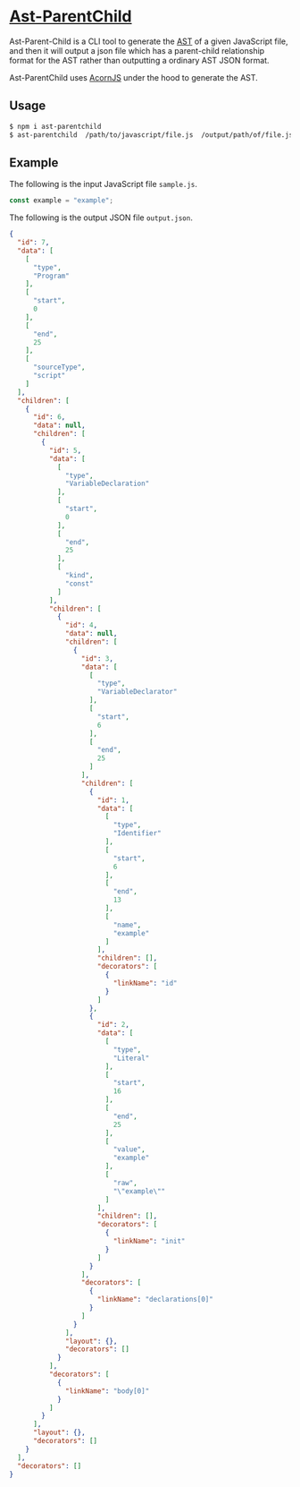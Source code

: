 # [Ast-ParentChild](https://www.npmjs.com/package/ast-parentchild)


Ast-Parent-Child is a CLI tool to generate the [AST](https://www.digitalocean.com/community/tutorials/js-traversing-ast) of a given JavaScript file, and then it will output a json file which has a parent-child relationship format for the AST rather than outputting a ordinary AST JSON format.

Ast-ParentChild uses [AcornJS](https://github.com/acornjs/acorn) under the hood to generate the AST.

## Usage

```bash
$ npm i ast-parentchild
$ ast-parentchild  /path/to/javascript/file.js  /output/path/of/file.json
```

## Example 

The following is the input JavaScript file `sample.js`.

```javascript
const example = "example";

```

The following is the output JSON file `output.json`.

```json
{
  "id": 7,
  "data": [
    [
      "type",
      "Program"
    ],
    [
      "start",
      0
    ],
    [
      "end",
      25
    ],
    [
      "sourceType",
      "script"
    ]
  ],
  "children": [
    {
      "id": 6,
      "data": null,
      "children": [
        {
          "id": 5,
          "data": [
            [
              "type",
              "VariableDeclaration"
            ],
            [
              "start",
              0
            ],
            [
              "end",
              25
            ],
            [
              "kind",
              "const"
            ]
          ],
          "children": [
            {
              "id": 4,
              "data": null,
              "children": [
                {
                  "id": 3,
                  "data": [
                    [
                      "type",
                      "VariableDeclarator"
                    ],
                    [
                      "start",
                      6
                    ],
                    [
                      "end",
                      25
                    ]
                  ],
                  "children": [
                    {
                      "id": 1,
                      "data": [
                        [
                          "type",
                          "Identifier"
                        ],
                        [
                          "start",
                          6
                        ],
                        [
                          "end",
                          13
                        ],
                        [
                          "name",
                          "example"
                        ]
                      ],
                      "children": [],
                      "decorators": [
                        {
                          "linkName": "id"
                        }
                      ]
                    },
                    {
                      "id": 2,
                      "data": [
                        [
                          "type",
                          "Literal"
                        ],
                        [
                          "start",
                          16
                        ],
                        [
                          "end",
                          25
                        ],
                        [
                          "value",
                          "example"
                        ],
                        [
                          "raw",
                          "\"example\""
                        ]
                      ],
                      "children": [],
                      "decorators": [
                        {
                          "linkName": "init"
                        }
                      ]
                    }
                  ],
                  "decorators": [
                    {
                      "linkName": "declarations[0]"
                    }
                  ]
                }
              ],
              "layout": {},
              "decorators": []
            }
          ],
          "decorators": [
            {
              "linkName": "body[0]"
            }
          ]
        }
      ],
      "layout": {},
      "decorators": []
    }
  ],
  "decorators": []
}
```



